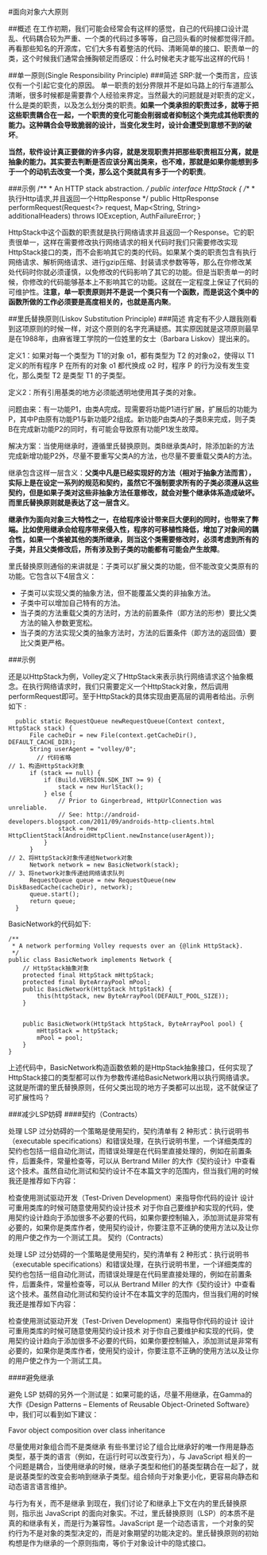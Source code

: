 #面向对象六大原则

##概述
在工作初期，我们可能会经常会有这样的感觉，自己的代码接口设计混乱、代码耦合较为严重、一个类的代码过多等等，自己回头看的时候都觉得汗颜。再看那些知名的开源库，它们大多有着整洁的代码、清晰简单的接口、职责单一的类，这个时候我们通常会捶胸顿足而感叹：什么时候老夫才能写出这样的代码！



##单一原则(Single Responsibility Principle)
###简述
SRP:就一个类而言，应该仅有一个引起它变化的原因。
单一职责的划分界限并不是如马路上的行车道那么清晰，很多时候都是需要靠个人经验来界定。当然最大的问题就是对职责的定义，什么是类的职责，以及怎么划分类的职责。**如果一个类承担的职责过多，就等于把这些职责耦合在一起，一个职责的变化可能会削弱或者抑制这个类完成其他职责的能力。这种耦合会导致脆弱的设计，当变化发生时，设计会遭受到意想不到的破坏**。

**当然，软件设计真正要做的许多内容，就是发现职责并把那些职责相互分离，就是抽象的能力。其实要去判断是否应该分离出类来，也不难，那就是如果你能想到多于一个的动机去改变一个类，那么这个类就具有多于一个的职责**。

###示例
    /**
    * An HTTP stack abstraction.
    */
    public interface HttpStack {
     /**
     * 执行Http请求,并且返回一个HttpResponse
     */ 
    public HttpResponse performRequest(Request<?> request,         Map<String, String> additionalHeaders)
        throws IOException, AuthFailureError;
    }
    
HttpStack中这个函数的职责就是执行网络请求并且返回一个Response。它的职责很单一，这样在需要修改执行网络请求的相关代码时我们只需要修改实现HttpStack接口的类，而不会影响其它的类的代码。如果某个类的职责包含有执行网络请求、解析网络请求、进行gzip压缩、封装请求参数等等，那么在你修改某处代码时你就必须谨慎，以免修改的代码影响了其它的功能。但是当职责单一的时候，你修改的代码能够基本上不影响其它的功能。这就在一定程度上保证了代码的可维护性。**注意，单一职责原则并不是说一个类只有一个函数，而是说这个类中的函数所做的工作必须要是高度相关的，也就是高内聚**。

##里氏替换原则(Liskov Substitution Principle)
###简述
肯定有不少人跟我刚看到这项原则的时候一样，对这个原则的名字充满疑惑。其实原因就是这项原则最早是在1988年，由麻省理工学院的一位姓里的女士（Barbara Liskov）提出来的。

定义1：如果对每一个类型为 T1的对象 o1，都有类型为 T2 的对象o2，使得以 T1定义的所有程序 P 在所有的对象 o1 都代换成 o2 时，程序 P 的行为没有发生变化，那么类型 T2 是类型 T1 的子类型。

定义2：所有引用基类的地方必须能透明地使用其子类的对象。

问题由来：有一功能P1，由类A完成。现需要将功能P1进行扩展，扩展后的功能为P，其中P由原有功能P1与新功能P2组成。新功能P由类A的子类B来完成，则子类B在完成新功能P2的同时，有可能会导致原有功能P1发生故障。

解决方案：当使用继承时，遵循里氏替换原则。类B继承类A时，除添加新的方法完成新增功能P2外，尽量不要重写父类A的方法，也尽量不要重载父类A的方法。

继承包含这样一层含义：**父类中凡是已经实现好的方法（相对于抽象方法而言），实际上是在设定一系列的规范和契约，虽然它不强制要求所有的子类必须遵从这些契约，但是如果子类对这些非抽象方法任意修改，就会对整个继承体系造成破坏。而里氏替换原则就是表达了这一层含义**。

**继承作为面向对象三大特性之一，在给程序设计带来巨大便利的同时，也带来了弊端。比如使用继承会给程序带来侵入性，程序的可移植性降低，增加了对象间的耦合性，如果一个类被其他的类所继承，则当这个类需要修改时，必须考虑到所有的子类，并且父类修改后，所有涉及到子类的功能都有可能会产生故障**。

里氏替换原则通俗的来讲就是：子类可以扩展父类的功能，但不能改变父类原有的功能。它包含以下4层含义：

* 子类可以实现父类的抽象方法，但不能覆盖父类的非抽象方法。
* 子类中可以增加自己特有的方法。
* 当子类的方法重载父类的方法时，方法的前置条件（即方法的形参）要比父类方法的输入参数更宽松。
* 当子类的方法实现父类的抽象方法时，方法的后置条件（即方法的返回值）要比父类更严格。

###示例

还是以HttpStack为例，Volley定义了HttpStack来表示执行网络请求这个抽象概念。在执行网络请求时，我们只需要定义一个HttpStack对象，然后调用performRequest即可。至于HttpStack的具体实现由更高层的调用者给出。示例如下 :
```
  public static RequestQueue newRequestQueue(Context context, HttpStack stack) {
      File cacheDir = new File(context.getCacheDir(), DEFAULT_CACHE_DIR);
      String userAgent = "volley/0";
		// 代码省略
// 1、构造HttpStack对象
      if (stack == null) {
          if (Build.VERSION.SDK_INT >= 9) {
              stack = new HurlStack();
          } else {
              // Prior to Gingerbread, HttpUrlConnection was unreliable.
              // See: http://android-developers.blogspot.com/2011/09/androids-http-clients.html
              stack = new HttpClientStack(AndroidHttpClient.newInstance(userAgent));
          }
      }
// 2、将HttpStack对象传递给Network对象
      Network network = new BasicNetwork(stack);
// 3、将network对象传递给网络请求队列
      RequestQueue queue = new RequestQueue(new DiskBasedCache(cacheDir), network);
      queue.start();
      return queue;
  }
```
     
 BasicNetwork的代码如下:

```
/**
 * A network performing Volley requests over an {@link HttpStack}.
 */
public class BasicNetwork implements Network {
	// HttpStack抽象对象
    protected final HttpStack mHttpStack;
    protected final ByteArrayPool mPool;
    public BasicNetwork(HttpStack httpStack) {
        this(httpStack, new ByteArrayPool(DEFAULT_POOL_SIZE));
    }
    
    
    public BasicNetwork(HttpStack httpStack, ByteArrayPool pool) {
        mHttpStack = httpStack;
        mPool = pool;
    }
}
```
上述代码中，BasicNetwork构造函数依赖的是HttpStack抽象接口，任何实现了HttpStack接口的类型都可以作为参数传递给BasicNetwork用以执行网络请求。这就是所谓的里氏替换原则，任何父类出现的地方子类都可以出现，这不就保证了可扩展性吗？

###减少LSP妨碍
####契约（Contracts）

处理 LSP 过分妨碍的一个策略是使用契约，契约清单有 2 种形式：执行说明书（executable specifications）和错误处理，在执行说明书里，一个详细类库的契约也包括一组自动化测试，而错误处理是在代码里直接处理的，例如在前置条件，后置条件，常量检查等，可以从 Bertrand Miller 的大作《契约设计》中查看这个技术。虽然自动化测试和契约设计不在本篇文字的范围内，但当我们用的时候我还是推荐如下内容：

检查使用测试驱动开发（Test-Driven Development）来指导你代码的设计
设计可重用类库的时候可随意使用契约设计技术
对于你自己要维护和实现的代码，使用契约设计趋向于添加很多不必要的代码，如果你要控制输入，添加测试是非常有必要的，如果你是类库作者，使用契约设计，你要注意不正确的使用方法以及让你的用户使之作为一个测试工具。
契约（Contracts）

处理 LSP 过分妨碍的一个策略是使用契约，契约清单有 2 种形式：执行说明书（executable specifications）和错误处理，在执行说明书里，一个详细类库的契约也包括一组自动化测试，而错误处理是在代码里直接处理的，例如在前置条件，后置条件，常量检查等，可以从 Bertrand Miller 的大作《契约设计》中查看这个技术。虽然自动化测试和契约设计不在本篇文字的范围内，但当我们用的时候我还是推荐如下内容：

检查使用测试驱动开发（Test-Driven Development）来指导你代码的设计
设计可重用类库的时候可随意使用契约设计技术
对于你自己要维护和实现的代码，使用契约设计趋向于添加很多不必要的代码，如果你要控制输入，添加测试是非常有必要的，如果你是类库作者，使用契约设计，你要注意不正确的使用方法以及让你的用户使之作为一个测试工具。

####避免继承

避免 LSP 妨碍的另外一个测试是：如果可能的话，尽量不用继承，在Gamma的大作《Design Patterns – Elements of Reusable Object-Orineted Software》中，我们可以看到如下建议：

Favor object composition over class inheritance

尽量使用对象组合而不是类继承
有些书里讨论了组合比继承好的唯一作用是静态类型，基于类的语言（例如，在运行时可以改变行为），与 JavaScript 相关的一个问题是耦合，当使用继承的时候，继承子类型和他们的基类型耦合在一起了，就是说基类型的改变会影响到继承子类型。组合倾向于对象更小化，更容易向静态和动态语言语言维护。

与行为有关，而不是继承
到现在，我们讨论了和继承上下文在内的里氏替换原则，指示出 JavaScript 的面向对象实。不过，里氏替换原则（LSP）的本质不是真的和继承有关，而是行为兼容性。JavaScript 是一个动态语言，一个对象的契约行为不是对象的类型决定的，而是对象期望的功能决定的。里氏替换原则的初始构想是作为继承的一个原则指南，等价于对象设计中的隐式接口。
